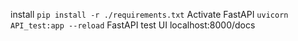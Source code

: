 install
``pip install -r ./requirements.txt``
Activate FastAPI
``uvicorn API_test:app --reload``
FastAPI test UI
localhost:8000/docs

